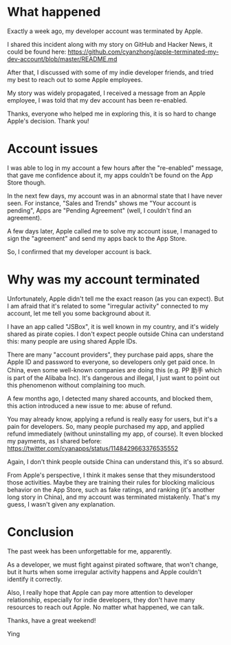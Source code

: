 # What happened

Exactly a week ago, my developer account was terminated by Apple.

I shared this incident along with my story on GitHub and Hacker News, it could be found here: https://github.com/cyanzhong/apple-terminated-my-dev-account/blob/master/README.md

After that, I discussed with some of my indie developer friends, and tried my best to reach out to some Apple employees.

My story was widely propagated, I received a message from an Apple employee, I was told that my dev account has been re-enabled.

Thanks, everyone who helped me in exploring this, it is so hard to change Apple's decision. Thank you!

# Account issues

I was able to log in my account a few hours after the "re-enabled" message, that gave me confidence about it, my apps couldn't be found on the App Store though.

In the next few days, my account was in an abnormal state that I have never seen. For instance, "Sales and Trends" shows me "Your account is pending", Apps are "Pending Agreement" (well, I couldn't find an agreement).

A few days later, Apple called me to solve my account issue, I managed to sign the "agreement" and send my apps back to the App Store.

So, I confirmed that my developer account is back.

# Why was my account terminated

Unfortunately, Apple didn't tell me the exact reason (as you can expect). But I am afraid that it's related to some "irregular activity" connected to my account, let me tell you some background about it.

I have an app called "JSBox", it is well known in my country, and it's widely shared as pirate copies. I don't expect people outside China can understand this: many people are using shared Apple IDs.

There are many "account providers", they purchase paid apps, share the Apple ID and password to everyone, so developers only get paid once. In China, even some well-known companies are doing this (e.g. PP 助手 which is part of the Alibaba Inc). It's dangerous and illegal, I just want to point out this phenomenon without complaining too much.

A few months ago, I detected many shared accounts, and blocked them, this action introduced a new issue to me: abuse of refund.

You may already know, applying a refund is really easy for users, but it's a pain for developers. So, many people purchased my app, and applied refund immediately (without uninstalling my app, of course). It even blocked my payments, as I shared before: https://twitter.com/cyanapps/status/1148429663376535552

Again, I don't think people outside China can understand this, it's so absurd.

From Apple's perspective, I think it makes sense that they misunderstood those activities. Maybe they are training their rules for blocking malicious behavior on the App Store, such as fake ratings, and ranking (it's another long story in China), and my account was terminated mistakenly. That's my guess, I wasn't given any explanation.

# Conclusion

The past week has been unforgettable for me, apparently.

As a developer, we must fight against pirated software, that won't change, but it hurts when some irregular activity happens and Apple couldn't identify it correctly.

Also, I really hope that Apple can pay more attention to developer relationship, especially for indie developers, they don't have many resources to reach out Apple. No matter what happened, we can talk.

Thanks, have a great weekend!

Ying
